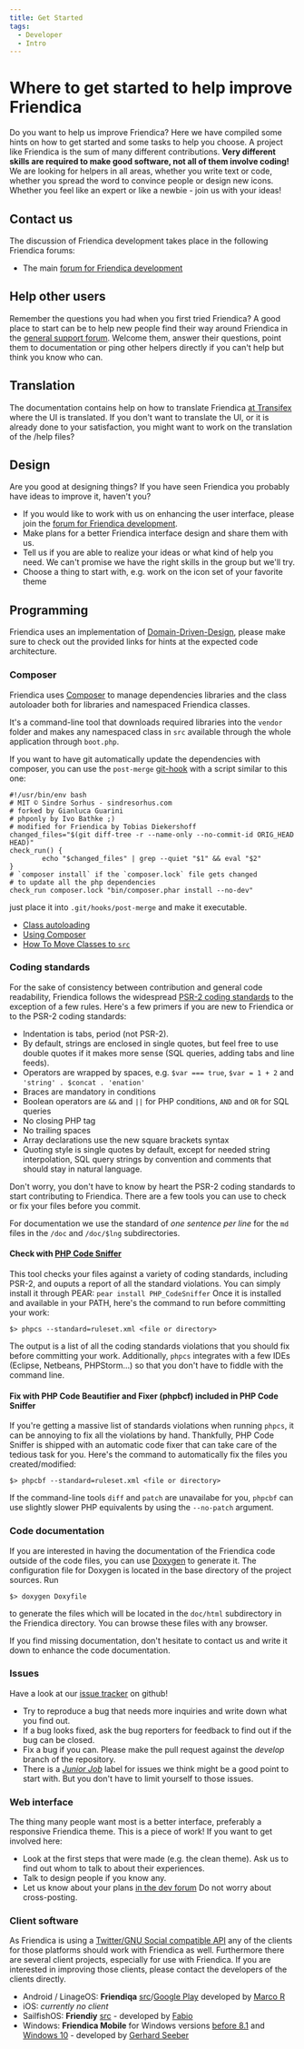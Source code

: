 ```yaml
---
title: Get Started
tags:
  - Developer
  - Intro
---
```

# Where to get started to help improve Friendica

Do you want to help us improve Friendica?
Here we have compiled some hints on how to get started and some tasks to help you choose.
A project like Friendica is the sum of many different contributions.
**Very different skills are required to make good software, not all of them involve coding!**
We are looking for helpers in all areas, whether you write text or code, whether you spread the word to convince people or design new icons.
Whether you feel like an expert or like a newbie - join us with your ideas!

## Contact us

The discussion of Friendica development takes place in the following Friendica forums:

* The main [forum for Friendica development](https://forum.friendi.ca/profile/developers)

## Help other users

Remember the questions you had when you first tried Friendica?
A good place to start can be to help new people find their way around Friendica in the [general support forum](https://forum.friendi.ca/profile/helpers).
Welcome them, answer their questions, point them to documentation or ping other helpers directly if you can't help but think you know who can.

## Translation

The documentation contains help on how to translate Friendica [at Transifex](/developer/translations) where the UI is translated.
If you don't want to translate the UI, or it is already done to your satisfaction, you might want to work on the translation of the /help files?

## Design

Are you good at designing things?
If you have seen Friendica you probably have ideas to improve it, haven't you?

* If you would like to work with us on enhancing the user interface, please join the [forum for Friendica development](https://forum.friendi.ca/profile/developers).
* Make plans for a better Friendica interface design and share them with us.
* Tell us if you are able to realize your ideas or what kind of help you need.
	We can't promise we have the right skills in the group but we'll try.
* Choose a thing to start with, e.g. work on the icon set of your favorite theme

## Programming

Friendica uses an implementation of [Domain-Driven-Design](help/Developer-Domain-Driven-Design), please make sure to check out the provided links for hints at the expected code architecture.

### Composer

Friendica uses [Composer](https://getcomposer.org) to manage dependencies libraries and the class autoloader both for libraries and namespaced Friendica classes.

It's a command-line tool that downloads required libraries into the `vendor` folder and makes any namespaced class in `src` available through the whole application through `boot.php`.

If you want to have git automatically update the dependencies with composer, you can use the `post-merge` [git-hook](https://git-scm.com/book/en/v2/Customizing-Git-Git-Hooks) with a script similar to this one:

    #!/usr/bin/env bash
    # MIT © Sindre Sorhus - sindresorhus.com
    # forked by Gianluca Guarini
    # phponly by Ivo Bathke ;)
    # modified for Friendica by Tobias Diekershoff
    changed_files="$(git diff-tree -r --name-only --no-commit-id ORIG_HEAD HEAD)"
    check_run() {
		    echo "$changed_files" | grep --quiet "$1" && eval "$2"
    }
    # `composer install` if the `composer.lock` file gets changed
    # to update all the php dependencies
    check_run composer.lock "bin/composer.phar install --no-dev"

just place it into `.git/hooks/post-merge` and make it executable.

* [Class autoloading](help/autoloader)
* [Using Composer](help/Composer)
* [How To Move Classes to `src`](help/Developer-How-To-Move-Classes-to-src)

### Coding standards

For the sake of consistency between contribution and general code readability, Friendica follows the widespread [PSR-2 coding standards](http://www.php-fig.org/psr/psr-2/) to the exception of a few rules.
Here's a few primers if you are new to Friendica or to the PSR-2 coding standards:

* Indentation is tabs, period (not PSR-2).
* By default, strings are enclosed in single quotes, but feel free to use double quotes if it makes more sense (SQL queries, adding tabs and line feeds).
* Operators are wrapped by spaces, e.g. `$var === true`, `$var = 1 + 2` and `'string' . $concat . 'enation'`
* Braces are mandatory in conditions
* Boolean operators are `&&` and `||` for PHP conditions, `AND` and `OR` for SQL queries
* No closing PHP tag
* No trailing spaces
* Array declarations use the new square brackets syntax
* Quoting style is single quotes by default, except for needed string interpolation, SQL query strings by convention and comments that should stay in natural language.

Don't worry, you don't have to know by heart the PSR-2 coding standards to start contributing to Friendica.
There are a few tools you can use to check or fix your files before you commit.

For documentation we use the standard of *one sentence per line* for the `md` files in the `/doc` and `/doc/$lng` subdirectories.

#### Check with [PHP Code Sniffer](https://github.com/squizlabs/PHP_CodeSniffer)

This tool checks your files against a variety of coding standards, including PSR-2, and ouputs a report of all the standard violations.
You can simply install it through PEAR: `pear install PHP_CodeSniffer`
Once it is installed and available in your PATH, here's the command to run before committing your work:

	$> phpcs --standard=ruleset.xml <file or directory>

The output is a list of all the coding standards violations that you should fix before committing your work.
Additionally, `phpcs` integrates with a few IDEs (Eclipse, Netbeans, PHPStorm...) so that you don't have to fiddle with the command line.

#### Fix with PHP Code Beautifier and Fixer (phpbcf) included in PHP Code Sniffer

If you're getting a massive list of standards violations when running `phpcs`, it can be annoying to fix all the violations by hand.
Thankfully, PHP Code Sniffer is shipped with an automatic code fixer that can take care of the tedious task for you.
Here's the command to automatically fix the files you created/modified:

	$> phpcbf --standard=ruleset.xml <file or directory>

If the command-line tools `diff` and `patch` are unavailabe for you, `phpcbf` can use slightly slower PHP equivalents by using the `--no-patch` argument.

### Code documentation

If you are interested in having the documentation of the Friendica code outside of the code files, you can use [Doxygen](http://doxygen.org) to generate it.
The configuration file for Doxygen is located in the base directory of the project sources.
Run

	$> doxygen Doxyfile

to generate the files which will be located in the `doc/html` subdirectory in the Friendica directory.
You can browse these files with any browser.

If you find missing documentation, don't hesitate to contact us and write it down to enhance the code documentation.

### Issues

Have a look at our [issue tracker](https://github.com/friendica/friendica) on github!

* Try to reproduce a bug that needs more inquiries and write down what you find out.
* If a bug looks fixed, ask the bug reporters for feedback to find out if the bug can be closed.
* Fix a bug if you can. Please make the pull request against the *develop* branch of the repository.
* There is a *[Junior Job](https://github.com/friendica/friendica/issues?q=is%3Aopen+is%3Aissue+label%3A"Junior+Jobs")* label for issues we think might be a good point to start with.
	But you don't have to limit yourself to those issues.

### Web interface

The thing many people want most is a better interface, preferably a responsive Friendica theme.
This is a piece of work!
If you want to get involved here:

* Look at the first steps that were made (e.g. the clean theme).
	Ask us to find out whom to talk to about their experiences.
* Talk to design people if you know any.
* Let us know about your plans [in the dev forum](https://forum.friendi.ca/profile/developers)
	Do not worry about cross-posting.

### Client software

As Friendica is using a [Twitter/GNU Social compatible API](help/api) any of the clients for those platforms should work with Friendica as well.
Furthermore there are several client projects, especially for use with Friendica.
If you are interested in improving those clients, please contact the developers of the clients directly.

* Android / LinageOS: **Friendiqa** [src](https://git.friendi.ca/lubuwest/Friendiqa)/[Google Play](https://play.google.com/store/apps/details?id=org.qtproject.friendiqa) developed by [Marco R](https://freunde.ma-nic.de/profile/marco)
* iOS: *currently no client*
* SailfishOS: **Friendiy** [src](https://kirgroup.com/projects/fabrixxm/harbour-friendly) - developed by [Fabio](https://kirgroup.com/profile/fabrixxm/profile)
* Windows: **Friendica Mobile** for Windows versions [before 8.1](http://windowsphone.com/s?appid=e3257730-c9cf-4935-9620-5261e3505c67) and [Windows 10](https://www.microsoft.com/store/apps/9nblggh0fhmn) - developed by [Gerhard Seeber](http://mozartweg.dyndns.org/friendica/profile/gerhard/profile)
